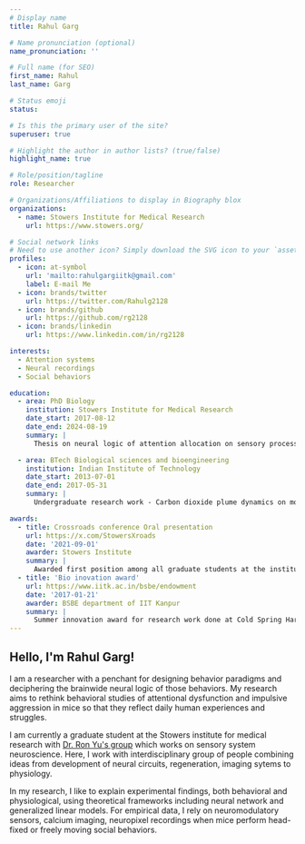 ```yaml
---
# Display name
title: Rahul Garg

# Name pronunciation (optional)
name_pronunciation: ''

# Full name (for SEO)
first_name: Rahul
last_name: Garg

# Status emoji
status:

# Is this the primary user of the site?
superuser: true

# Highlight the author in author lists? (true/false)
highlight_name: true

# Role/position/tagline
role: Researcher

# Organizations/Affiliations to display in Biography blox
organizations:
  - name: Stowers Institute for Medical Research
    url: https://www.stowers.org/

# Social network links
# Need to use another icon? Simply download the SVG icon to your `assets/media/icons/` folder.
profiles:
  - icon: at-symbol
    url: 'mailto:rahulgargiitk@gmail.com'
    label: E-mail Me
  - icon: brands/twitter
    url: https://twitter.com/Rahulg2128
  - icon: brands/github
    url: https://github.com/rg2128
  - icon: brands/linkedin
    url: https://www.linkedin.com/in/rg2128

interests:
  - Attention systems
  - Neural recordings
  - Social behaviors

education:
  - area: PhD Biology
    institution: Stowers Institute for Medical Research
    date_start: 2017-08-12
    date_end: 2024-08-19
    summary: |
      Thesis on neural logic of attention allocation on sensory processing. Supervised by Prof C. Ron Yu (https://www.research.stowers.org/yulab/).

  - area: BTech Biological sciences and bioengineering
    institution: Indian Institute of Technology
    date_start: 2013-07-01
    date_end: 2017-05-31
    summary: |
      Undergraduate research work - Carbon dioxide plume dynamics on mosquito host-seeking behavior. Supervised by Prof Nitin Gupta (https://www.sites.google.com/site/labofneuralsystems/).

awards:
  - title: Crossroads conference Oral presentation
    url: https://x.com/StowersXroads
    date: '2021-09-01'
    awarder: Stowers Institute
    summary: |
      Awarded first position among all graduate students at the institute for the talk "Expectation influences perception in mouse olfactory bulb"
  - title: 'Bio inovation award'
    url: https://www.iitk.ac.in/bsbe/endowment
    date: '2017-01-21'
    awarder: BSBE department of IIT Kanpur
    summary: |
      Summer innovation award for research work done at Cold Spring Harbor labs on mouse behavior automation and imaging
---
```


## Hello, I'm Rahul Garg!
 
I am a researcher with a penchant for designing behavior paradigms and deciphering the brainwide neural logic of those behaviors. My research aims to rethink behavioral studies of attentional dysfunction and impulsive aggression in mice so that they reflect daily human experiences and struggles. 

I am currently a graduate student at the Stowers institute for medical research with [Dr. Ron Yu's group](https://research.stowers.org/yulab/)  which works on sensory system neuroscience. Here, I work with interdisciplinary group of people combining ideas from development of neural circuits, regeneration, imaging sytems to physiology. 

In my research, I like to explain experimental findings, both behavioral and physiological, using theoretical frameworks including neural network and generalized linear models. For empirical data, I rely on neuromodulatory sensors, calcium imaging, neuropixel recordings when mice perform head-fixed or freely moving social behaviors.
